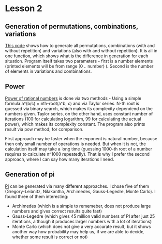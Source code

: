 # Lesson 2

## Generation of permutations, combinations, variations

[This code](generation.py) shows how to generate all permutations, combinations (with and without repetition) and variations (also with and without repetition). It is all in one function, which shows what is the difference in generation for each situation. Program itself takes two parameters - first is a number elements (printed elements will be from range [0 .. number) ). Second is the number of elements in variations and combinations.

## Power

[Power of rational numbers](power.py) is done via two methods - Using a simple formula a^(b/c) = nth-root(a^b, c) and via Taylor series. N-th root is guessed via binary search, which makes its complexity dependend on the numbers given. Taylor series, on the other hand, uses constant number of iterations (100 for calculating logarithm, 99 for calculating the actual power), which makes its complexity constant. The program also prints result via pow method, for comparison.

First approach may be faster when the exponent is natural number, because then only small number of operations is needed. But when it is not, the calculation itself may take a long time (guessing 1000-th root of a number requires to calculate n^1000 repeatedly). That is why I prefer the second approach, where I can say how many iterations I need.

## Generation of pi

[Pi](pi.py) can be generated via many different approaches. I chose five of them (Gregory-Leibnitz, Nilakantha, Archimedes, Gauss-Legedre, Monte Carlo). I found three of them interesting:

 - Archimedes (which is a simple to rememeber, does not produce large numbers and gives correct results quite fast)
 - Gauss-Legedre (which gives 45 million valid numbers of PI after just 25 iterations, although it produces larger numbers with a lot of iterations)
 - Monte Carlo (which does not give a very accurate result, but it shows another way how probability may help us, if we are able to decide, whether some result is correct or not)
